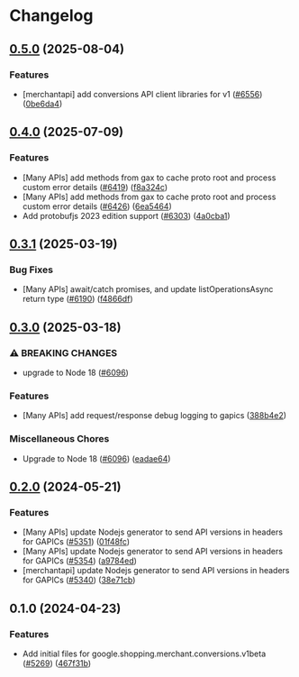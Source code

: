 # Changelog

## [0.5.0](https://github.com/googleapis/google-cloud-node/compare/conversions-v0.4.0...conversions-v0.5.0) (2025-08-04)


### Features

* [merchantapi] add conversions API client libraries for v1 ([#6556](https://github.com/googleapis/google-cloud-node/issues/6556)) ([0be6da4](https://github.com/googleapis/google-cloud-node/commit/0be6da4a57c05c196d3d63a93d1c833c5e3e786b))

## [0.4.0](https://github.com/googleapis/google-cloud-node/compare/conversions-v0.3.1...conversions-v0.4.0) (2025-07-09)


### Features

* [Many APIs] add methods from gax to cache proto root and process custom error details ([#6419](https://github.com/googleapis/google-cloud-node/issues/6419)) ([f8a324c](https://github.com/googleapis/google-cloud-node/commit/f8a324ca5c3bc0f730e4ed67d9407c44f2414936))
* [Many APIs] add methods from gax to cache proto root and process custom error details ([#6426](https://github.com/googleapis/google-cloud-node/issues/6426)) ([6ea5464](https://github.com/googleapis/google-cloud-node/commit/6ea54642532d9797ea87d7cd01c9fac77f9eb035))
* Add protobufjs 2023 edition support ([#6303](https://github.com/googleapis/google-cloud-node/issues/6303)) ([4a0cba1](https://github.com/googleapis/google-cloud-node/commit/4a0cba1e41a9aeb9c15ad31487ef013c8277cfef))

## [0.3.1](https://github.com/googleapis/google-cloud-node/compare/conversions-v0.3.0...conversions-v0.3.1) (2025-03-19)


### Bug Fixes

* [Many APIs] await/catch promises, and update listOperationsAsync return type ([#6190](https://github.com/googleapis/google-cloud-node/issues/6190)) ([f4866df](https://github.com/googleapis/google-cloud-node/commit/f4866dfa6ab481163150f54928a9857d2dfef948))

## [0.3.0](https://github.com/googleapis/google-cloud-node/compare/conversions-v0.2.0...conversions-v0.3.0) (2025-03-18)


### ⚠ BREAKING CHANGES

* upgrade to Node 18 ([#6096](https://github.com/googleapis/google-cloud-node/issues/6096))

### Features

* [Many APIs] add request/response debug logging to gapics ([388b4e2](https://github.com/googleapis/google-cloud-node/commit/388b4e20329b7f6fc0dd061dddff573c45104213))


### Miscellaneous Chores

* Upgrade to Node 18 ([#6096](https://github.com/googleapis/google-cloud-node/issues/6096)) ([eadae64](https://github.com/googleapis/google-cloud-node/commit/eadae64d54e07aa2c65097ea52e65008d4e87436))

## [0.2.0](https://github.com/googleapis/google-cloud-node/compare/conversions-v0.1.0...conversions-v0.2.0) (2024-05-21)


### Features

* [Many APIs] update Nodejs generator to send API versions in headers for GAPICs ([#5351](https://github.com/googleapis/google-cloud-node/issues/5351)) ([01f48fc](https://github.com/googleapis/google-cloud-node/commit/01f48fce63ec4ddf801d59ee2b8c0db9f6fb8372))
* [Many APIs] update Nodejs generator to send API versions in headers for GAPICs ([#5354](https://github.com/googleapis/google-cloud-node/issues/5354)) ([a9784ed](https://github.com/googleapis/google-cloud-node/commit/a9784ed3db6ee96d171762308bbbcd57390b6866))
* [merchantapi] update Nodejs generator to send API versions in headers for GAPICs ([#5340](https://github.com/googleapis/google-cloud-node/issues/5340)) ([38e71cb](https://github.com/googleapis/google-cloud-node/commit/38e71cbedcacd83d04a2e6ce1cc3b1c8b2d26a15))

## 0.1.0 (2024-04-23)


### Features

* Add initial files for google.shopping.merchant.conversions.v1beta ([#5269](https://github.com/googleapis/google-cloud-node/issues/5269)) ([467f31b](https://github.com/googleapis/google-cloud-node/commit/467f31b6236e725a197ce33d30446afde98ba402))
